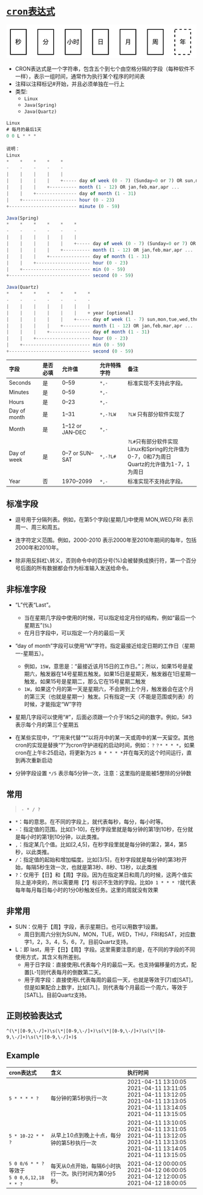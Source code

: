 # [`cron表达式`](/)

![](./__assets__/cron表达式-2024-03-15-10-20-54.png)

* CRON表达式是一个字符串，包含五个到七个由空格分隔的字段（每种软件不一样），表示一组时间，通常作为执行某个程序的时间表
* 注释以注释标记#开始，并且必须单独在一行上
* 类型:
  * `Linux`
  * `Java(Spring)`
  * `Java(Quartz)`

```js
Linux
# 每月的最后1天
0 0 L * * *

说明：
Linux
*    *    *    *    *
-    -    -    -    -
|    |    |    |    |
|    |    |    |    +----- day of week (0 - 7) (Sunday=0 or 7) OR sun,mon,tue,wed,thu,fri,sat
|    |    |    +---------- month (1 - 12) OR jan,feb,mar,apr ...
|    |    +--------------- day of month (1 - 31)
|    +-------------------- hour (0 - 23)
+------------------------- minute (0 - 59)
```

```js
Java(Spring)
*    *    *    *    *    *
-    -    -    -    -    -
|    |    |    |    |    |
|    |    |    |    |    +----- day of week (0 - 7) (Sunday=0 or 7) OR sun,mon,tue,wed,thu,fri,sat
|    |    |    |    +---------- month (1 - 12) OR jan,feb,mar,apr ...
|    |    |    +--------------- day of month (1 - 31)
|    |    +-------------------- hour (0 - 23)
|    +------------------------- min (0 - 59)
+------------------------------ second (0 - 59)
```

```js
Java(Quartz)
*    *    *    *    *    *    *
-    -    -    -    -    -    -
|    |    |    |    |    |    |
|    |    |    |    |    |    + year [optional]
|    |    |    |    |    +----- day of week (1 - 7) sun,mon,tue,wed,thu,fri,sat
|    |    |    |    +---------- month (1 - 12) OR jan,feb,mar,apr ...
|    |    |    +--------------- day of month (1 - 31)
|    |    +-------------------- hour (0 - 23)
|    +------------------------- min (0 - 59)
+------------------------------ second (0 - 59)
```

|字段| 是否必填| 允许值| 允许特殊字符| 备注
|:----|:----|:----|:----|:---|
| Seconds | 是 | 0–59 | `*,-` | 标准实现不支持此字段。 |
| Minutes | 是 | 0–59 | `*,-`  |
| Hours | 是 | 0–23 | `*,-`  |
| Day of month | 是 | 1–31 | `*,-?LW` | `?LW` 只有部分软件实现了 |
| Month | 是 | 1–12 or JAN–DEC | `*,-`  |
| Day of week | 是 | 0–7 or SUN–SAT | `*,-?L#` | `?L#`只有部分软件实现<br/> Linux和Spring的允许值为0-7，0和7为周日 <br/> Quartz的允许值为1-7，1为周日
| Year | 否 |  1970–2099 | `*,-` | 标准实现不支持此字段。 |

## 标准字段

* 逗号用于分隔列表。例如，在第5个字段(星期几)中使用 MON,WED,FRI 表示周一、周三和周五。

* 连字符定义范围。例如，2000-2010 表示2000年至2010年期间的每年，包括2000年和2010年。

* 除非用反斜杠`\`转义，否则命令中的百分号(%)会被替换成换行符，第一个百分号后面的所有数据都会作为标准输入发送给命令。

## 非标准字段

* “L”代表“Last”。
  * 当在星期几字段中使用的时候，可以指定给定月份的结构，例如“最后一个星期五”(`5L`)
  * 在月日字段中，可以指定一个月的最后一天

* “day of month”字段可以使用“W”字符。指定最接近给定日期的工作日（星期一-星期五）。
  * 例如，`15W`，意思是：“最接近该月15日的工作日。”；所以，如果15号是星期六，触发器在14号星期五触发。如果15日是星期天，触发器在1日星期一触发。如果15号是星期二，那么它在15号星期二触发
  * `1W`，如果这个月的第一天是星期六，不会跨到上个月，触发器会在这个月的第三天（也就是星期一）触发。只有指定一天（不能是范围或列表）的时候，才能指定“W”字符

* 星期几字段可以使用“#”，后面必须跟一个介于1和5之间的数字。例如，5#3表示每个月的第三个星期五

* 在某些实现中，“?”用来代替“*”以将月中的某一天或周中的某一天留空。其他cron的实现是替换“?”为cron守护进程的启动时间，例如：`？？* * * *`，如果cron在上午8:25启动，将更新为`25 8 * * * *`并在每天的这个时间运行，直到再次重新启动

* 分钟字段设置 `*/5` 表示每5分钟一次，注意：这里指的是能被5整除的分钟数

## 常用

> `- * / ?`

* `*`：每的意思。在不同的字段上，就代表每秒，每分，每小时等。
* `-`：指定值的范围。比如[1-10]，在秒字段里就是每分钟的第1到10秒，在分就是每小时的第1到10分钟，以此类推。
* `,`：指定某几个值。比如[2,4,5]，在秒字段里就是每分钟的第2，第4，第5秒，以此类推。
* `/`：指定值的起始和增加幅度。比如[3/5]，在秒字段就是每分钟的第3秒开始，每隔5秒生效一次，也就是第3秒、8秒、13秒，以此类推
* `?`：仅用于【日】和【周】字段。因为在指定某日和周几的时候，这两个值实际上是冲突的，所以需要用【?】标识不生效的字段。比如`0 1 * * * ?`就代表每年每月每日每小时的1分0秒触发任务。这里的周就没有效果

## 非常用

* SUN：仅用于【周】字段，表示星期日。也可以用数字1设置。
  * 周日到周六分别为SUN，MON，TUE，WED，THU，FRI和SAT，对应数字1，2，3，4，5，6，7。目前Quartz支持。
* L：即 last，用于【日】【周】字段。这里需要注意的是，在不同的字段的不同使用方式，其含义有所差别。
  * 用于日字段：直接使用L代表每个月的最后一天。也支持偏移量的方式，配置[L-1]则代表每月的倒数第二天。
  * 用于周字段：直接使用L代表每周的最后一天，也就是等效于[7]或[SAT]，但是如果配合上数字，比如[7L]，则代表每个月最后一个周六，等效于[SATL]。目前Quartz支持。

## 正则校验表达式

```shell
^(\*|[0-9,\-/]+)\s(\*|[0-9,\-/]+)\s(\*|[0-9,\-/]+)\s(\*|[0-9,\-/]+)\s(\*|[0-9,\-/]+)$
```

## Example

| cron表达式 | 含义| 执行时间 |
|:----|:----|:----|
| `5 * * * * ?` | 每分钟的第5秒执行一次 | 2021-04-11 13:10:05 <br/>2021-04-11 13:11:05 <br/> 2021-04-11 13:12:05 <br/> 2021-04-11 13:13:05<br/> 2021-04-11 13:14:05 <br/>2021-04-11 13:15:05
| `5 * 10-22 * * ?` | 从早上10点到晚上十点，每分钟的第5秒执行一次 | 2021-04-11 13:10:05 2021-04-11 13:11:05<br/>2021-04-11 13:12:05<br/>2021-04-11 13:13:05<br/>2021-04-11 13:14:05<br/>2021-04-11 13:15:05
| `5 0 0/6 * * ?` <br/>等效于<br/>`5 0 0,6,12,18 * * ?` |  每天从0点开始，每隔6小时执行一次。执行时间为第0分5秒。 | 2021-04-12 00:00:05 <br/> 2021-04-12 06:00:05<br/>2021-04-12 12:00:05<br/>2021-04-12 18:00:05
